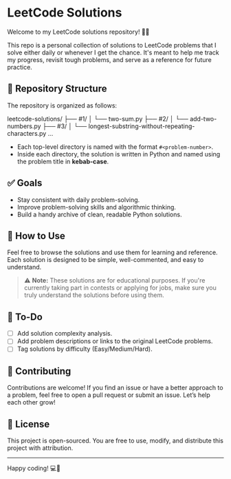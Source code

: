 # LeetCode Solutions

Welcome to my LeetCode solutions repository! 👨‍💻

This repo is a personal collection of solutions to LeetCode problems that I solve either daily or whenever I get the chance. It's meant to help me track my progress, revisit tough problems, and serve as a reference for future practice.

## 📁 Repository Structure

The repository is organized as follows:

leetcode-solutions/ ├── #1/ │ └── two-sum.py ├── #2/ │ └── add-two-numbers.py ├── #3/ │ └── longest-substring-without-repeating-characters.py ...


- Each top-level directory is named with the format `#<problem-number>`.
- Inside each directory, the solution is written in Python and named using the problem title in **kebab-case**.

## ✅ Goals
- Stay consistent with daily problem-solving.
- Improve problem-solving skills and algorithmic thinking.
- Build a handy archive of clean, readable Python solutions.

## 🚀 How to Use
Feel free to browse the solutions and use them for learning and reference. Each solution is designed to be simple, well-commented, and easy to understand.

> ⚠️ **Note:** These solutions are for educational purposes. If you're currently taking part in contests or applying for jobs, make sure you truly understand the solutions before using them.

## 📌 To-Do
- [ ] Add solution complexity analysis.
- [ ] Add problem descriptions or links to the original LeetCode problems.
- [ ] Tag solutions by difficulty (Easy/Medium/Hard).

## 🤝 Contributing
Contributions are welcome! If you find an issue or have a better approach to a problem, feel free to open a pull request or submit an issue. Let’s help each other grow!

## 📄 License
This project is open-sourced. You are free to use, modify, and distribute this project with attribution.

---

Happy coding! 💻🚀
